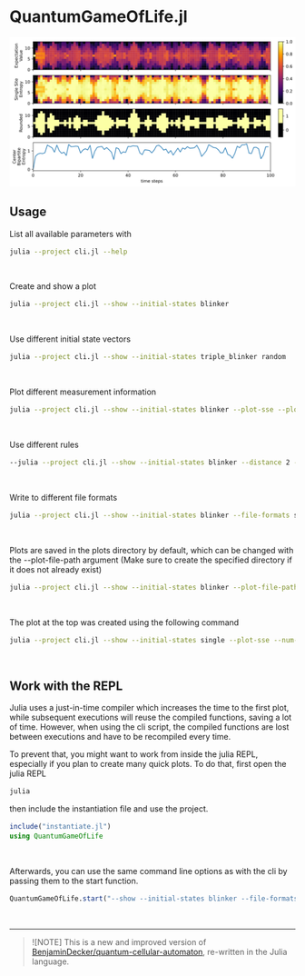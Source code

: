 # QuantumGameOfLife.jl
![](plots/plot.svg)

## Usage
List all available parameters with
```bash
julia --project cli.jl --help
```
<br/>

Create and show a plot
```bash
julia --project cli.jl --show --initial-states blinker
```
<br/>

Use different initial state vectors
```bash
julia --project cli.jl --show --initial-states triple_blinker random
```
<br/>

Plot different measurement information
```bash
julia --project cli.jl --show --initial-states blinker --plot-sse --plot-rounded --plot-cbe
```
<br/>

Use different rules
```bash
--julia --project cli.jl --show --initial-states blinker --distance 2 --activation-interval 2 4
```
<br/>

Write to different file formats
```bash
julia --project cli.jl --show --initial-states blinker --file-formats svg png pdf
```
<br/>

<!-- Plot the classical evolution and mps bond dimension
```bash
julia --project cli.jl --show --initial-states blinker --plot-classical --plot-bond-dims
```
<br/>

Try the TDVP algorithm (This can take a while)
```bash
julia --project cli.jl --show --initial-states blinker --algorithm 2tdvp --num-steps 1000 --plotting-frequency 10 --plot-bond-dims --num-cells 15
``` -->

Plots are saved in the plots directory by default, which can be changed with the --plot-file-path argument (Make sure to create the specified directory if it does not already exist)
```bash
julia --project cli.jl --show --initial-states blinker --plot-file-path plots2
```
<br/>

The plot at the top was created using the following command
```bash
julia --project cli.jl --show --initial-states single --plot-sse --num-steps 100 --num-cells 13 --plot-rounded --plot-cbe --file-formats svg
```
<br/>

## Work with the REPL
Julia uses a just-in-time compiler which increases the time to the first plot, while subsequent executions will reuse the compiled functions, saving a lot of time. However, when using the cli script, the compiled functions are lost between executions and have to be recompiled every time. 

To prevent that, you might want to work from inside the julia REPL, especially if you plan to create many quick plots.
To do that, first open the julia REPL
```bash
julia
```
then include the instantiation file and use the project.
```julia
include("instantiate.jl")
using QuantumGameOfLife
```
<br/>

Afterwards, you can use the same command line options as with the cli by passing them to the start function.
```julia
QuantumGameOfLife.start("--show --initial-states blinker --file-formats pdf jpg --plot-sse --plot-rounded")
```

<br/>

---
> ![NOTE]
> This is a new and improved version of [BenjaminDecker/quantum-cellular-automaton](https://github.com/BenjaminDecker/quantum-cellular-automaton), re-written in the Julia language.